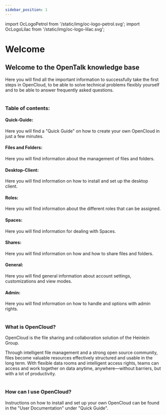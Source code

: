```yaml
---
sidebar_position: 1
---
```


import OcLogoPetrol from '/static/img/oc-logo-petrol.svg';
import OcLogoLilac from '/static/img/oc-logo-lilac.svg';

# Welcome

<OcLogoPetrol width="250" height="55" className="light-mode-image"/>
<OcLogoLilac width="250" height="55" className="dark-mode-image"/>


## Welcome to the OpenTalk knowledge base

Here you will find all the important information to successfully take the first steps in OpenCloud, to be able to solve technical problems flexibly yourself and to be able to answer frequently asked questions.
<br/><br/>


### Table of contents:

#### Quick-Guide:
Here you will find a "Quick Guide" on how to create your own OpenCloud in just a few minutes.

#### Files and Folders:
Here you will find information about the management of files and folders.

#### Desktop-Client:
Here you will find information on how to install and set up the desktop client.

#### Roles:
Here you will find information about the different roles that can be assigned.

#### Spaces:
Here you will find information for dealing with Spaces.

#### Shares:
Here you will find information on how and how to share files and folders.

#### General:
Here you will find general information about account settings, customizations and view modes.

#### Admin:
Here you will find information on how to handle and options with admin rights.
<br/><br/>


### What is OpenCloud?

OpenCloud is the file sharing and collaboration solution of the Heinlein Group.

Through intelligent file management and a strong open source community, files become valuable resources effectively structured and usable in the long term. With flexible data rooms and intelligent access rights, teams can access and work together on data anytime, anywhere—without barriers, but with a lot of productivity.
<br/><br/>

### How can I use OpenCloud?

Instructions on how to install and set up your own OpenCloud can be found in the "User Documentation" under "Quick Guide".